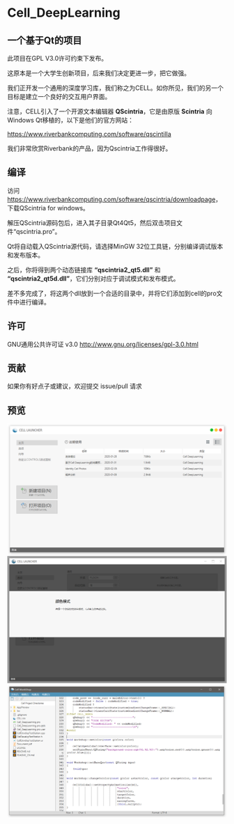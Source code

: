 Cell_DeepLearning
====
## 一个基于Qt的项目

此项目在GPL V3.0许可约束下发布。

这原本是一个大学生创新项目，后来我们决定更进一步，把它做强。

我们正开发一个通用的深度学习库，我们称之为CELL。如你所见，我们的另一个目标是建立一个良好的交互用户界面。

注意，CELL引入了一个开源文本编辑器 **QScintria**，它是由原版 **Scintria** 向Windows Qt移植的，以下是他们的官方网站：

<https://www.riverbankcomputing.com/software/qscintilla>

我们非常欣赏Riverbank的产品，因为Qscintria工作得很好。

## 编译

访问<https://www.riverbankcomputing.com/software/qscintria/downloadpage>，下载QScintria for windows。

解压QScintria源码包后，进入其子目录Qt4Qt5，然后双击项目文件“qscintria.pro”。

Qt将自动载入QScintria源代码，请选择MinGW 32位工具链，分别编译调试版本和发布版本。

之后，你将得到两个动态链接库 **“qscintria2_qt5.dll”** 和 **“qscintria2_qt5d.dll”**，它们分别对应于调试模式和发布模式。

差不多完成了，将这两个dll放到一个合适的目录中，并将它们添加到cell的pro文件中进行编译。

## 许可

GNU通用公共许可证 v3.0 <http://www.gnu.org/licenses/gpl-3.0.html>

## 贡献

如果你有好点子或建议，欢迎提交 issue/pull 请求

## 预览

![image](https://github.com/Fijiisland/Cell_DeepLearning/blob/master/AppPreview/launcher.png)
![image](https://github.com/Fijiisland/Cell_DeepLearning/blob/master/AppPreview/launcher2.png)
![image](https://github.com/Fijiisland/Cell_DeepLearning/blob/master/AppPreview/workshop.png)
